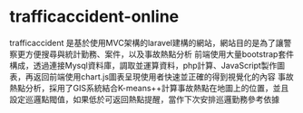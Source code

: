 # trafficaccident-online
trafficaccident 是基於使用MVC架構的laravel建構的網站，網站目的是為了讓警察更方便搜尋與統計勤務、案件，以及事故熱點分析
前端使用大量bootstrap套件構成，透過連接Mysql資料庫，調取並運算資料，php計算、JavaScript製作圖表，再返回前端使用chart.js圖表呈現使用者快速並正確的得到視覺化的內容
事故熱點分析，採用了GIS系統結合K-means++計算事故熱點在地圖上的位置，並且設定巡邏點閥值，如果低於可返回熱點提醒，當作下次安排巡邏勤務參考依據
